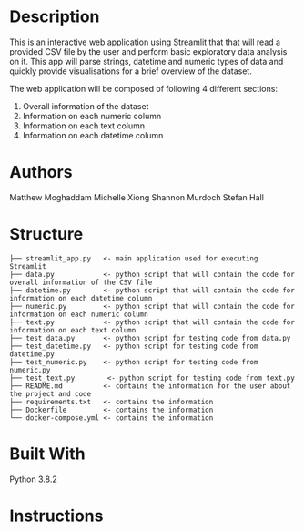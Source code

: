 # Description
This is an interactive web application using Streamlit that that will read a provided CSV file by the user and perform basic exploratory data analysis on it.
This app will parse strings, datetime and numeric types of data and quickly provide visualisations for a brief overview of the dataset.

The web application will be composed of following 4 different sections:
1.	Overall information of the dataset
2.	Information on each numeric column
3.	Information on each text column
4.	Information on each datetime column

# Authors
Matthew Moghaddam
Michelle Xiong
Shannon Murdoch
Stefan Hall

# Structure

    ├── streamlit_app.py   <- main application used for executing Streamlit
    ├── data.py            <- python script that will contain the code for overall information of the CSV file 
    ├── datetime.py        <- python script that will contain the code for information on each datetime column 
    ├── numeric.py         <- python script that will contain the code for information on each numeric column 
    ├── text.py            <- python script that will contain the code for information on each text column 
    ├── test_data.py       <- python script for testing code from data.py
    ├── test_datetime.py   <- python script for testing code from datetime.py
    ├── test_numeric.py    <- python script for testing code from numeric.py
    ├── test_text.py        <- python script for testing code from text.py
    ├── README.md          <- contains the information for the user about the project and code
    ├── requirements.txt   <- contains the information
    ├── Dockerfile         <- contains the information
    └── docker-compose.yml <- contains the information

# Built With
Python 3.8.2

# Instructions



